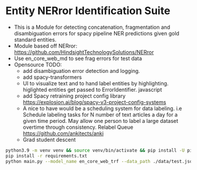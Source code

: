 # Entity NERror Identification Suite

- This is a Module for detecting concatenation, fragmentation and disambiguation errors for spacy pipeline NER predictions given gold standard entities.
- Module based off NERror: https://github.com/HindsightTechnologySolutions/NERror
- Use en_core_web_md to see frag errors for test data
- Opensource TODO:
    - add disambiguation error detection and logging.
    - add spacy-transformers
    - UI to visualize text and to hand label entities by highlighting. higlighted entities get passed to ErrorIdentifier. javascript
    - add Spacy retraining project config library https://explosion.ai/blog/spacy-v3-project-config-systems
    - A nice to have would be a scheduling system for data labeling. i.e Schedule labeling tasks for N number of text articles a day for a given         time period. May allow one person to label a large dataset overtime through consistency. Relabel Queue https://github.com/ankitects/anki
    - Grad student descent

```bash
python3.9 -m venv venv && source venv/bin/activate && pip install -U pip setuptools wheel #Use an alias
pip install -r requirements.txt
python main.py --model_name en_core_web_trf --data_path ./data/test.json
```
